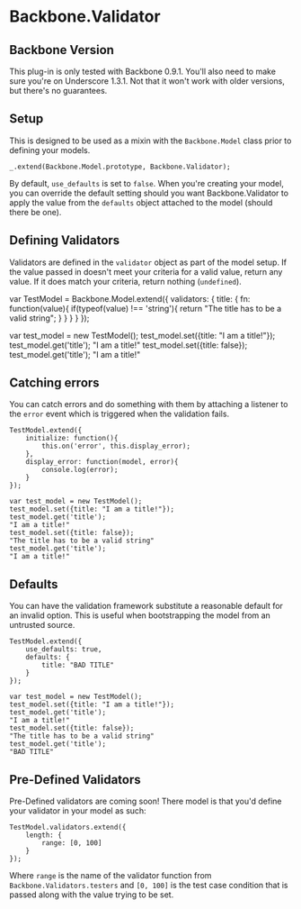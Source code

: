 # Backbone.Validator

## Backbone Version
This plug-in is only tested with Backbone 0.9.1.  You'll also need to make sure you're on Underscore 1.3.1.  Not that it won't work with older versions, but there's no guarantees.

## Setup
This is designed to be used as a mixin with the `Backbone.Model` class prior to defining your models.

    _.extend(Backbone.Model.prototype, Backbone.Validator);
    
By default, `use_defaults` is set to `false`.  When you're creating your model, you can override the default setting should you want Backbone.Validator to apply the value from the `defaults` object attached to the model (should there be one).

## Defining Validators
Validators are defined in the `validator` object as part of the model setup.  If the value passed in doesn't meet your criteria for a valid value, return any value.  If it does match your criteria, return nothing (`undefined`).

   var TestModel = Backbone.Model.extend({
       validators: {
           title: {
               fn: function(value){
                   if(typeof(value) !== 'string'){
                       return "The title has to be a valid string";
                   }
               }
           }
       }
   });
   
   var test_model = new TestModel();
   test_model.set({title: "I am a title!"});
   test_model.get('title');
   "I am a title!"
   test_model.set({title: false});
   test_model.get('title');
   "I am a title!"
   
## Catching errors
You can catch errors and do something with them by attaching a listener to the `error` event which is triggered when the validation fails.

    TestModel.extend({
        initialize: function(){
            this.on('error', this.display_error);
        },
        display_error: function(model, error){
            console.log(error);
        }
    });
    
    var test_model = new TestModel();
    test_model.set({title: "I am a title!"});
    test_model.get('title');
    "I am a title!"
    test_model.set({title: false});
    "The title has to be a valid string"
    test_model.get('title');
    "I am a title!" 
    
## Defaults
You can have the validation framework substitute a reasonable default for an invalid option.  This is useful when bootstrapping the model from an untrusted source.

    TestModel.extend({
        use_defaults: true,
        defaults: {
            title: "BAD TITLE"
        }
    });
    
    var test_model = new TestModel();
    test_model.set({title: "I am a title!"});
    test_model.get('title');
    "I am a title!"
    test_model.set({title: false});
    "The title has to be a valid string"
    test_model.get('title');
    "BAD TITLE"

## Pre-Defined Validators
Pre-Defined validators are coming soon!  There model is that you'd define your validator in your model as such:

    TestModel.validators.extend({
        length: {
            range: [0, 100]
        }
    });

Where `range` is the name of the validator function from `Backbone.Validators.testers` and `[0, 100]` is the test case condition that is passed along with the value trying to be set.